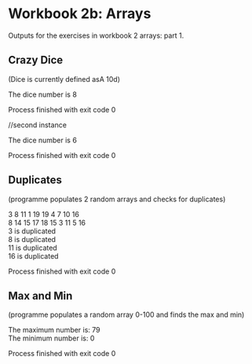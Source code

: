 <h1>Workbook 2b: Arrays</h1>

Outputs for the exercises in workbook 2 arrays: part 1.

<h2>Crazy Dice</h2>
(Dice is currently defined asA 10d)

The dice number is 8

Process finished with exit code 0

//second instance

The dice number is 6

Process finished with exit code 0

<h2>Duplicates</h2>
(programme populates 2 random arrays and checks for duplicates)

3 8 11 1 19 19 4 7 10 16<br>
8 14 15 17 18 15 3 11 5 16<br>
3 is duplicated<br>
8 is duplicated<br>
11 is duplicated<br>
16 is duplicated<br>

Process finished with exit code 0


<h2>Max and Min</h2>
(programme populates a random array 0-100 and finds the max and min)

The maximum number is: 79<br>
The minimum number is: 0

Process finished with exit code 0
<h2></h2>